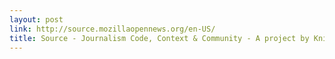 ```yaml
---
layout: post
link: http://source.mozillaopennews.org/en-US/
title: Source - Journalism Code, Context & Community - A project by Knight-Mozilla OpenNews
---
```

